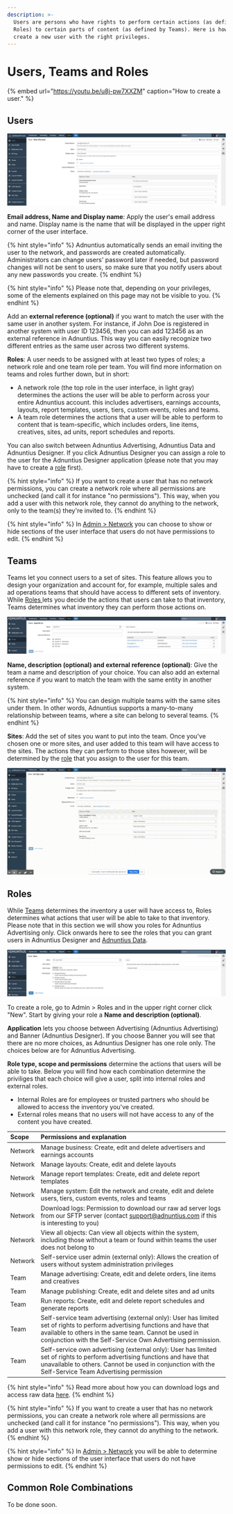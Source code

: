 ```yaml
---
description: >-
  Users are persons who have rights to perform certain actions (as defined by
  Roles) to certain parts of content (as defined by Teams). Here is how to
  create a new user with the right privileges.
---
```


# Users, Teams and Roles

{% embed url="https://youtu.be/u8j-pw7XXZM" caption="How to create a user." %}

## Users

![Example user.](../../../.gitbook/assets/202003-advertising-user.png)

**Email address, Name and Display name**: Apply the user's email address and name. Display name is the name that will be displayed in the upper right corner of the user interface.

{% hint style="info" %}
Adnuntius automatically sends an email inviting the user to the network, and passwords are created automatically. Administrators can change users' password later if needed, but password changes will not be sent to users, so make sure that you notify users about any new passwords you create.
{% endhint %}

{% hint style="info" %}
Please note that, depending on your privileges, some of the elements explained on this page may not be visible to you.
{% endhint %}

Add an **external reference \(optional\)** if you want to match the user with the same user in another system. For instance, if John Doe is registered in another system with user ID 123456, then you can add 123456 as an external reference in Adnuntius. This way you can easily recognize two different entries as the same user across two different systems.

**Roles**: A user needs to be assigned with at least two types of roles; a network role and one team role per team. You will find more information on teams and roles further down, but in short:

* A network role \(the top role in the user interface, in light gray\) determines the actions the user will be able to perform across your entire Adnuntius account. this includes advertisers, earnings accounts, layouts, report templates, users, tiers, custom events, roles and teams. 
* A team role determines the actions that a user will be able to perform to content that is team-specific, which includes orders, line items, creatives, sites, ad units, report schedules and reports.

You can also switch between Adnuntius Advertising, Adnuntius Data and Adnuntius Designer. If you click Adnuntius Designer you can assign a role to the user for the Adnuntius Designer application \(please note that you may have to create a [role](../../admin-api/endpoints/roles.md) first\).

{% hint style="info" %}
If you want to create a user that has no network permissions, you can create a network role where all permissions are unchecked \(and call it for instance "no permissions"\). This way, when you add a user with this network role, they cannot do anything to the network, only to the team\(s\) they're invited to.
{% endhint %}

{% hint style="info" %}
In [Admin &gt; Network](network.md) you can choose to show or hide sections of the user interface that users do not have permissions to edit.
{% endhint %}

## Teams

Teams let you connect users to a set of sites. This feature allows you to design your organization and account for, for example, multiple sales and ad operations teams that should have access to different sets of inventory. While [Roles ](../../admin-api/endpoints/roles.md)lets you decide the actions that users can take to that inventory, Teams determines what inventory they can perform those actions on.

![Example team](../../../.gitbook/assets/201811-reports-admin-teams.png)

**Name, description \(optional\) and external reference \(optional\)**: Give the team a name and description of your choice. You can also add an external reference if you want to match the team with the same entity in another system.

{% hint style="info" %}
You can design multiple teams with the same sites under them. In other words, Adnuntius supports a many-to-many relationship between teams, where a site can belong to several teams.
{% endhint %}

**Sites**: Add the set of sites you want to put into the team. Once you've chosen one or more sites, and user added to this team will have access to the sites. The actions they can perform to those sites however, will be determined by the [role](../../admin-api/endpoints/roles.md) that you assign to the user for this team.

![When you create an Order in Adnuntius, this order will be registered with a team, and therefore determine the sites this order to run on. In this example the user is part of 4 teams, and can therefore choose between 4 teams when creating an order.](../../../.gitbook/assets/202003-teams-and-orders.gif)

## Roles

While [Teams](../../admin-api/endpoints/teams.md) determines the inventory a user will have access to, Roles determines what actions that user will be able to take to that inventory. Please note that in this section we will show you roles for Adnuntius Advertising only. Click onwards here to see the roles that you can grant users in Adnuntius Designer and [Adnuntius Data](../../../adnuntius-data/user-interface-guide/admin/users-and-teams.md).

![Creating a role](../../../.gitbook/assets/201811-reports-admin-roles.png)

To create a role, go to Admin &gt; Roles and in the upper right corner click "New". Start by giving your role a **Name and description \(optional\)**.

**Application** lets you choose between Advertising \(Adnuntius Advertising\) and Banner \(Adnuntius Designer\). If you choose Banner you will see that there are no more choices, as Adnuntius Designer has one role only. The choices below are for Adnuntius Advertising.

**Role type, scope and permissions** determine the actions that users will be able to take. Below you will find how each combination determine the priviliges that each choice will give a user, split into internal roles and external roles.

* Internal Roles are for employees or trusted partners who should be allowed to access the inventory you've created.
* External roles means that no users will not have access to any of the content you have created.

| Scope | Permissions and explanation |
| :--- | :--- |
| Network | Manage business: Create, edit and delete advertisers and earnings accounts |
| Network | Manage layouts: Create, edit and delete layouts |
| Network | Manage report templates: Create, edit and delete report templates |
| Network | Manage system: Edit the network and create, edit and delete users, tiers, custom events, roles and teams |
| Network | Download logs: Permission to download our raw ad server logs from our SFTP server \(contact [support@adnuntius.com](mailto:support@adnuntius.com) if this is interesting to you\) |
| Network | View all objects: Can view all objects within the system, including those without a team or found within teams the user does not belong to |
| Network | Self-service user admin \(external only\): Allows the creation of users without system administration privileges |
| Team | Manage advertising: Create, edit and delete orders, line items and creatives |
| Team | Manage publishing: Create, edit and delete sites and ad units |
| Team | Run reports: Create, edit and delete report schedules and generate reports |
| Team | Self-service team advertising \(external only\): User has limited set of rights to perform advertising functions and have that available to others in the same team. Cannot be used in conjunction with the Self-Service Own Advertising permission. |
| Team | Self-service own advertising \(external only\): User has limited set of rights to perform advertising functions and have that unavailable to others. Cannot be used in conjunction with the Self-Service Team Advertising permission |

{% hint style="info" %}
Read more about how you can download logs and access raw data [here](https://adnuntius.com/blog/adnuntius-brings-the-big-data/).
{% endhint %}

{% hint style="info" %}
If you want to create a user that has no network permissions, you can create a network role where all permissions are unchecked \(and call it for instance "no permissions"\). This way, when you add a user with this network role, they cannot do anything to the network.
{% endhint %}

{% hint style="info" %}
In [Admin &gt; Network](network.md) you will be able to determine show or hide sections of the user interface that users do not have permissions to edit.
{% endhint %}

## Common Role Combinations

To be done soon.

